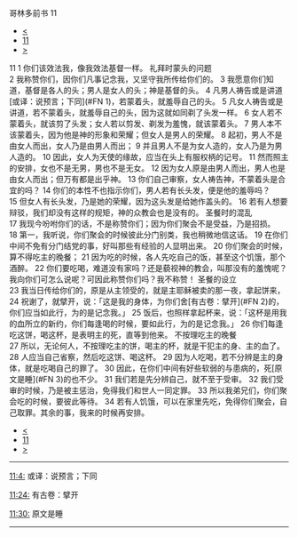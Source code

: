 ﻿





 哥林多前书 11




* [<](bible/1CO10.md)
* [11](bible/1CO.md)
* [>](bible/1CO12.md)



 
11 
1 你们该效法我，像我效法基督一样。 礼拜时蒙头的问题  
2 我称赞你们，因你们凡事记念我，又坚守我所传给你们的。 
3 我愿意你们知道，基督是各人的头；男人是女人的头；神是基督的头。 
4 凡男人祷告或是讲道[或译：说预言；下同](#FN
1)，若蒙着头，就羞辱自己的头。 
5 凡女人祷告或是讲道，若不蒙着头，就羞辱自己的头，因为这就如同剃了头发一样。 
6 女人若不蒙着头，就该剪了头发；女人若以剪发、剃发为羞愧，就该蒙着头。 
7 男人本不该蒙着头，因为他是神的形象和荣耀；但女人是男人的荣耀。 
8 起初，男人不是由女人而出，女人乃是由男人而出； 
9 并且男人不是为女人造的，女人乃是为男人造的。 
10 因此，女人为天使的缘故，应当在头上有服权柄的记号。 
11 然而照主的安排，女也不是无男，男也不是无女。 
12 因为女人原是由男人而出，男人也是由女人而出；但万有都是出乎神。 
13 你们自己审察，女人祷告神，不蒙着头是合宜的吗？ 
14 你们的本性不也指示你们，男人若有长头发，便是他的羞辱吗？ 
15 但女人有长头发，乃是她的荣耀，因为这头发是给她作盖头的。 
16 若有人想要辩驳，我们却没有这样的规矩，神的众教会也是没有的。 圣餐时的混乱  
17 我现今吩咐你们的话，不是称赞你们；因为你们聚会不是受益，乃是招损。 
18 第一，我听说，你们聚会的时候彼此分门别类，我也稍微地信这话。 
19 在你们中间不免有分门结党的事，好叫那些有经验的人显明出来。 
20 你们聚会的时候，算不得吃主的晚餐； 
21 因为吃的时候，各人先吃自己的饭，甚至这个饥饿，那个酒醉。 
22 你们要吃喝，难道没有家吗？还是藐视神的教会，叫那没有的羞愧呢？我向你们可怎么说呢？可因此称赞你们吗？我不称赞！ 圣餐的设立  
23 我当日传给你们的，原是从主领受的，就是主耶稣被卖的那一夜，拿起饼来， 
24 祝谢了，就擘开，说：「这是我的身体，为你们舍[有古卷：擘开](#FN
2)的，你们应当如此行，为的是记念我。」 
25 饭后，也照样拿起杯来，说：「这杯是用我的血所立的新约，你们每逢喝的时候，要如此行，为的是记念我。」 
26 你们每逢吃这饼，喝这杯，是表明主的死，直等到他来。 不按理吃主的晚餐  
27 所以，无论何人，不按理吃主的饼，喝主的杯，就是干犯主的身、主的血了。 
28 人应当自己省察，然后吃这饼、喝这杯。 
29 因为人吃喝，若不分辨是主的身体，就是吃喝自己的罪了。 
30 因此，在你们中间有好些软弱的与患病的，死[原文是睡](#FN
3)的也不少。 
31 我们若是先分辨自己，就不至于受审。 
32 我们受审的时候，乃是被主惩治，免得我们和世人一同定罪。 
33 所以我弟兄们，你们聚会吃的时候，要彼此等待。 
34 若有人饥饿，可以在家里先吃，免得你们聚会，自己取罪。其余的事，我来的时候再安排。 
* [<](bible/1CO10.md)
* [11](bible/1CO.md)
* [>](bible/1CO12.md)





---


[11:4:](#V4)
或译：说预言；下同


[11:24:](#V24)
有古卷：擘开


[11:30:](#V30)
原文是睡




---









